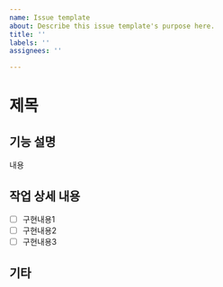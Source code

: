 ```yaml
---
name: Issue template
about: Describe this issue template's purpose here.
title: ''
labels: ''
assignees: ''

---
```


# 제목
## 기능 설명
내용
## 작업 상세 내용
- [ ] 구현내용1
- [ ] 구현내용2
- [ ] 구현내용3

## 기타

